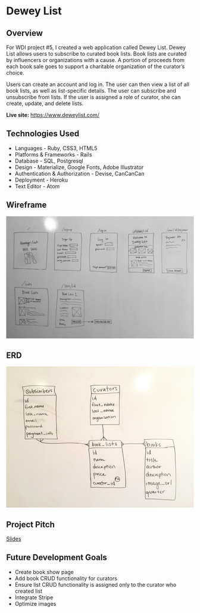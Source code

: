 # Dewey List

## Overview

For WDI project #5, I created a web application called Dewey List. Dewey List allows users to subscribe to curated book lists. Book lists are curated by influencers or organizations with a cause. A portion of proceeds from each book sale goes to support a charitable organization of the curator’s choice.

Users can create an account and log in. The user can then view a list of all book lists, as well as list-specific details. The user can subscribe and unsubscribe from lists. If the user is assigned a role of curator, she can create, update, and delete lists.

**Live site:** https://www.deweylist.com/

## Technologies Used

- Languages - Ruby, CSS3, HTML5
- Platforms & Frameworks - Rails
- Database - SQL, Postgresql
- Design - Materialize, Google Fonts, Adobe Illustrator
- Authentication & Authorization - Devise, CanCanCan
- Deployment - Heroku
- Text Editor - Atom

## Wireframe

![Wireframe](./public/wireframe.jpg)

## ERD

![ERD](./public/erd.jpg)

## Project Pitch

[Slides](https://docs.google.com/presentation/d/1rsifvy7MsnoQ6qv97J85pTvydEhE45a5lMrjS04xZ1E/edit?usp=sharing)

## Future Development Goals

- Create book show page
- Add book CRUD functionality for curators
- Ensure list CRUD functionality is assigned only to the curator who created list
- Integrate Stripe
- Optimize images
